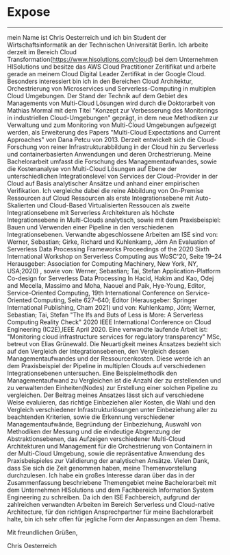 # Expose
---------------

mein Name ist Chris Oesterreich und ich bin Student der Wirtschaftsinformatik an der Technischen Universität Berlin. Ich arbeite derzeit im Bereich Cloud Transformation(https://www.hisolutions.com/cloud) bei dem Unternehmen HISolutions und besitze das AWS Cloud Practitioner Zeritifikat und arbeite gerade an meinem Cloud Digital Leader Zertifikat in der Google Cloud. Besonders interessiert bin ich in den Bereichen Cloud Architektur, Orchestrierung von Microservices und Serverless-Computing in multiplen Cloud Umgebungen. Der Stand der Technik auf dem Gebiet des Managements von Multi-Cloud Lösungen wird durch die Doktorarbeit von Mathias Mormal mit dem Titel "Konzept zur Verbesserung des Monitorings in industriellen Cloud-Umgebungen" geprägt, in dem neue Methodiken zur Verwaltung und zum Monitoring von Multi-Cloud Umgebungen aufgezeigt werden, als Erweiterung des Papers "Multi-Cloud Expectations and Current Approaches" von Dana Petcu von 2013. Derzeit entwickelt sich die Cloud-Forschung von reiner Infrastrukturabbildung in der Cloud hin zu Serverless und containerbasierten Anwendungen und deren Orchestrierung. Meine Bachelorarbeit umfasst die Forschung des Managementaufwandes, sowie die Kostenanalyse von Multi-Cloud Lösungen auf Ebene der unterschiedlichen Integrationslevel von Services der Cloud-Provider in der Cloud auf Basis analytischer Ansätze und anhand einer empirischen Verifikation. Ich vergleiche dabei die reine Abbildung von On-Premise Ressourcen auf Cloud Ressourcen als erste Integrationsebene mit Auto-Skalierten und Cloud-Based Virtualisierten Ressoucen als zweite Integrationsebene mit Serverless Architekturen als höchste Integrationsebene in Multi-Clouds analytisch, sowie mit dem Praxisbeispiel: Bauen und Verwenden einer Pipeline in den verschiedenen Integrationsebenen. Verwandte abgeschlossene Arbeiten am ISE sind von:
Werner, Sebastian; Girke, Richard und Kuhlenkamp, Jörn
An Evaluation of Serverless Data Processing Frameworks Proceedings of the 2020 Sixth International Workshop on Serverless Computing
aus WoSC'20, Seite 19–24
Herausgeber: Association for Computing Machinery, New York, NY, USA;2020)
, sowie von:
Werner, Sebastian; Tai, Stefan
Application-Platform Co-design for Serverless Data Processing
In Hacid, Hakim and Kao, Odej and Mecella, Massimo and Moha, Naouel and Paik, Hye-Young, Editor, Service-Oriented Computing, 19th International Conference on Service-Oriented Computing, Seite 627–640; Editor (Herausgeber: Springer International Publishing, Cham 2021)
und von:
Kuhlenkamp, Jörn; Werner, Sebastian; Tai, Stefan
"The Ifs and Buts of Less is More: A Serverless Computing Reality Check"
2020 IEEE International Conference on Cloud Engineering (IC2E),IEEE April 2020.
Eine verwandte laufende Arbeit ist:
"Monitoring cloud infrastructure services for regulatory transparency"
MSc, betreut von Elias Grünewald.
Die Neuartigkeit meines Ansatzes bezieht sich auf den Vergleich der Integrationsebenen, den Vergleich dessen Managementaufwandes und der Ressourcenkosten. Diese werde ich an dem Praxisbeispiel der Pipeline in multiplen Clouds auf verschiedenen Integrationsebenen untersuchen. Eine Beispielmethodik den Managementaufwand zu Vergleichen ist die Anzahl der zu erstellenden und zu verwaltenden Einheiten(Nodes) zur Erstellung einer solchen Pipeline zu vergleichen. Der Beitrag meines Ansatzes lässt sich auf verschiedene Weise evaluieren, das richtige Einbeziehen aller Kosten, die Wahl und den Vergleich verschiedener Infrastrukturlösungen unter Einbeziehung aller zu beachtenden Kriterien, sowie die Erkennung verschiedener Managementaufwände, Begründung der Einbeziehung, Auswahl von Methodiken der Messung und die eindeutige Abgrenzung der Abstraktionsebenen, das Aufzeigen verschiedener Multi-Cloud Architekturen und Management für die Orchestrierung von Containern in der Multi-Cloud Umgebung, sowie die repräsentative Anwendung des Praxisbeispieles zur Validierung der analytischen Ansätze.
Vielen Dank, dass Sie sich die Zeit genommen haben, meine Themenvorstellung durchzulesen.
Ich habe ein großes Interesse daran über das in der Zusammenfassung beschriebene Themengebiet meine Bachelorarbeit mit dem Unternehmen HISolutions und dem Fachbereich Information System Engineering zu schreiben. Da ich den ISE Fachbereich, aufgrund der zahlreichen verwandten Arbeiten im Bereich Serverless und Cloud-native Architecture, für den richtigen Ansprechpartner für meine Bachelorarbeit halte, bin ich sehr offen für jegliche Form der Anpassungen an dem Thema.

Mit freundlichen Grüßen,

Chris Oesterreich